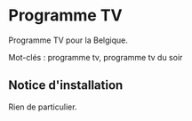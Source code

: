 Programme TV
===============

Programme TV pour la Belgique.

Mot-clés : programme tv, programme tv du soir

Notice d'installation
---------------------

Rien de particulier.